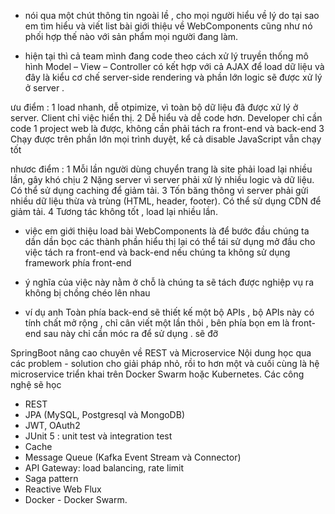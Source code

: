 
- nói qua một chút thông tin ngoài lề , cho mọi người hiểu về lý do tại sao em tìm hiểu và viết list bài giới thiệu về WebComponents cũng như nó phối hợp thế nào với sản phẩm mọi người đang làm.

- hiện tại thì cả team mình đang code theo cách xử lý truyền thống mô hình Model – View – Controller có kết hợp với cả AJAX để load dữ liệu và đây là kiểu cơ chế server-side rendering và phần lớn logic sẽ được xử lý ở server . 

ưu điểm : 
    1 load nhanh, dễ otpimize, vì toàn bộ dữ liệu đã được xử lý ở server. Client chỉ việc hiển thị.
    2 Dễ hiểu và dễ code hơn. Developer chỉ cần code 1 project web là được, không cần phải tách ra front-end và back-end
    3 Chạy được trên phần lớn mọi trình duyệt, kể cả disable JavaScript vẫn chạy tốt

nhươc điểm :
    1 Mỗi lần người dùng chuyển trang là site phải load lại nhiều lần, gây khó chịu
    2 Nặng server vì server phải xử lý nhiều logic và dữ liệu. Có thể sử dụng caching để giảm tải.
    3 Tốn băng thông vì server phải gửi nhiều dữ liệu thừa và trùng  (HTML, header, footer). Có thể sử dụng CDN để giảm tải.
    4 Tương tác không tốt , load lại nhiều lần.


- việc em giới thiệu load bài WebComponents là để bước đầu chúng ta dần dần bọc các thành phần hiểu thị lại có thể tái sử dụng mở đầu cho việc tách ra front-end và back-end nếu chúng ta không sử dụng framework phía front-end 

- ý nghĩa của việc này nằm ở chỗ là chúng ta sẽ tách được nghiệp vụ ra không bị chồng chéo lên nhau 
- ví dụ anh Toàn phía back-end sẽ thiết kế một bộ APIs , bộ APIs này có tính chất mở rộng , chỉ cân viết một lần thôi , bên phía bọn em là front-end sau này chỉ cần móc ra để sử dụng . sẽ đỡ 



SpringBoot nâng cao chuyên về REST và Microservice 
Nội dung học qua các problem - solution cho giải pháp nhỏ, rồi to hơn một và cuối cùng là hệ microservice triển khai trên Docker Swarm hoặc Kubernetes. Các công nghệ sẽ học
- REST
- JPA (MySQL, Postgresql và MongoDB)
- JWT, OAuth2
- JUnit 5 : unit test và integration test
- Cache
- Message Queue (Kafka Event Stream và Connector)
- API Gateway: load balancing, rate limit
- Saga pattern
- Reactive Web Flux
- Docker - Docker Swarm.